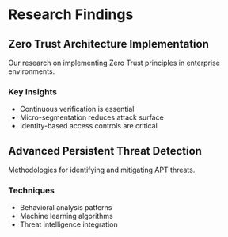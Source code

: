 # Research Findings

## Zero Trust Architecture Implementation

Our research on implementing Zero Trust principles in enterprise environments.

### Key Insights

- Continuous verification is essential
- Micro-segmentation reduces attack surface
- Identity-based access controls are critical

## Advanced Persistent Threat Detection

Methodologies for identifying and mitigating APT threats.

### Techniques

- Behavioral analysis patterns
- Machine learning algorithms
- Threat intelligence integration
